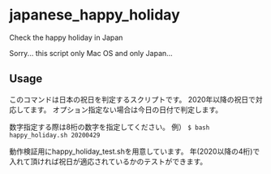 # japanese_happy_holiday
Check the happy holiday in Japan

Sorry... this script only Mac OS and only Japan...

## Usage
このコマンドは日本の祝日を判定するスクリプトです。
2020年以降の祝日で対応してます。
オプション指定ない場合は今日の日付で判定します。

数字指定する際は8桁の数字を指定してください。
例）
`$ bash happy_holiday.sh 20200429`

動作検証用にhappy_holiday_test.shを用意しています。
年(2020以降の4桁)で入れて頂ければ祝日が適応されているかのテストができます。
